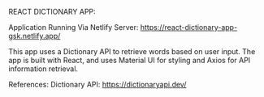 REACT DICTIONARY APP:

Application Running Via Netlify Server: https://react-dictionary-app-gsk.netlify.app/

This app uses a Dictionary API to retrieve words based on user input.
The app is built with React, and uses Material UI for styling and Axios for API information retrieval.

References: 
Dictionary API: https://dictionaryapi.dev/ 

